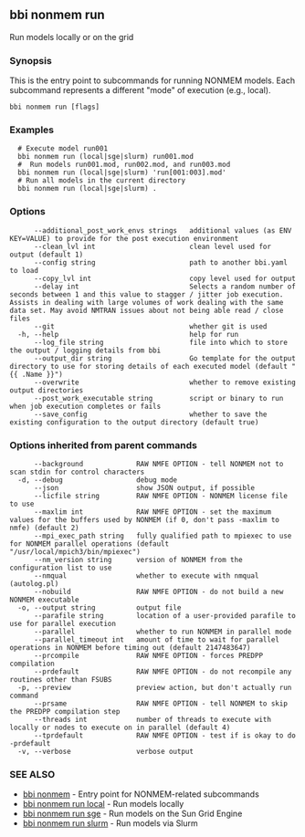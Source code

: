 ## bbi nonmem run

Run models locally or on the grid

### Synopsis

This is the entry point to subcommands for running NONMEM models. Each
subcommand represents a different "mode" of execution (e.g., local).

```
bbi nonmem run [flags]
```

### Examples

```
  # Execute model run001
  bbi nonmem run (local|sge|slurm) run001.mod
  #  Run models run001.mod, run002.mod, and run003.mod
  bbi nonmem run (local|sge|slurm) 'run[001:003].mod'
  # Run all models in the current directory
  bbi nonmem run (local|sge|slurm) .
```

### Options

```
      --additional_post_work_envs strings   additional values (as ENV KEY=VALUE) to provide for the post execution environment
      --clean_lvl int                       clean level used for output (default 1)
      --config string                       path to another bbi.yaml to load
      --copy_lvl int                        copy level used for output
      --delay int                           Selects a random number of seconds between 1 and this value to stagger / jitter job execution. Assists in dealing with large volumes of work dealing with the same data set. May avoid NMTRAN issues about not being able read / close files
      --git                                 whether git is used
  -h, --help                                help for run
      --log_file string                     file into which to store the output / logging details from bbi
      --output_dir string                   Go template for the output directory to use for storing details of each executed model (default "{{ .Name }}")
      --overwrite                           whether to remove existing output directories
      --post_work_executable string         script or binary to run when job execution completes or fails
      --save_config                         whether to save the existing configuration to the output directory (default true)
```

### Options inherited from parent commands

```
      --background             RAW NMFE OPTION - tell NONMEM not to scan stdin for control characters
  -d, --debug                  debug mode
      --json                   show JSON output, if possible
      --licfile string         RAW NMFE OPTION - NONMEM license file to use
      --maxlim int             RAW NMFE OPTION - set the maximum values for the buffers used by NONMEM (if 0, don't pass -maxlim to nmfe) (default 2)
      --mpi_exec_path string   fully qualified path to mpiexec to use for NONMEM parallel operations (default "/usr/local/mpich3/bin/mpiexec")
      --nm_version string      version of NONMEM from the configuration list to use
      --nmqual                 whether to execute with nmqual (autolog.pl)
      --nobuild                RAW NMFE OPTION - do not build a new NONMEM executable
  -o, --output string          output file
      --parafile string        location of a user-provided parafile to use for parallel execution
      --parallel               whether to run NONMEM in parallel mode
      --parallel_timeout int   amount of time to wait for parallel operations in NONMEM before timing out (default 2147483647)
      --prcompile              RAW NMFE OPTION - forces PREDPP compilation
      --prdefault              RAW NMFE OPTION - do not recompile any routines other than FSUBS
  -p, --preview                preview action, but don't actually run command
      --prsame                 RAW NMFE OPTION - tell NONMEM to skip the PREDPP compilation step
      --threads int            number of threads to execute with locally or nodes to execute on in parallel (default 4)
      --tprdefault             RAW NMFE OPTION - test if is okay to do -prdefault
  -v, --verbose                verbose output
```

### SEE ALSO

* [bbi nonmem](bbi_nonmem.md)	 - Entry point for NONMEM-related subcommands
* [bbi nonmem run local](bbi_nonmem_run_local.md)	 - Run models locally
* [bbi nonmem run sge](bbi_nonmem_run_sge.md)	 - Run models on the Sun Grid Engine
* [bbi nonmem run slurm](bbi_nonmem_run_slurm.md)	 - Run models via Slurm

